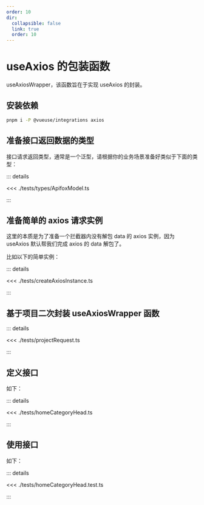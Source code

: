 ```yaml
---
order: 10
dir:
  collapsible: false
  link: true
  order: 10
---
```


# useAxios 的包装函数

useAxiosWrapper，该函数旨在于实现 useAxios 的封装。

## 安装依赖

```bash
pnpm i -P @vueuse/integrations axios
```

## 准备接口返回数据的类型

接口请求返回类型，通常是一个泛型，请根据你的业务场景准备好类似于下面的类型：

::: details

<<< ./tests/types/ApifoxModel.ts

:::

## 准备简单的 axios 请求实例

这里的本质是为了准备一个拦截器内没有解包 data 的 axios 实例，因为 useAxios 默认帮我们完成 axios 的 data 解包了。

比如以下的简单实例：

::: details

<<< ./tests/createAxiosInstance.ts

:::

## 基于项目二次封装 useAxiosWrapper 函数

::: details

<<< ./tests/projectRequest.ts

:::

## 定义接口

如下：

::: details

<<< ./tests/homeCategoryHead.ts

:::

## 使用接口

如下：

::: details

<<< ./tests/homeCategoryHead.test.ts

:::
